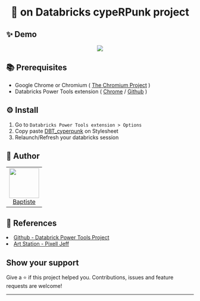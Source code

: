 <h1 align="center">👋 on Databricks cypeRPunk project</h1>

## ✨ Demo
<p align="center"><img src="https://im2.ezgif.com/tmp/ezgif-2-edd66eb42015.gif" /></p>

## 📚 Prerequisites
- Google Chrome or Chromium ( [The Chromium Project](https://www.chromium.org/) )
- Databricks Power Tools extension ( [Chrome](https://chrome.google.com/webstore/detail/databricks-power-tools/mpffpmajkdieodggkakklfkghdiafhpo) / [Github](https://github.com/KeesCBakker/databricks-power-tools) )

## ⚙️ Install
1. Go to `Databricks Power Tools extension > Options`
2. Copy paste [DBT_cyperpunk](https://github.com/BatLibert/BL_Codes/blob/main/DBT_cyperpunk_them.css) on Stylesheet
3. Relaunch/Refresh your databricks session

## 👤 Author
<table>
  <tr>
    <td align="center">
    	<a href="https://github.axa.com/baptiste-libert">
    	<img src="https://avatars0.githubusercontent.com/u/24935223?s=460&u=b6e484f9d4593131a7b5d57c474f3e27e55c3145&v=4" height="80" width="80"/><br />
    	Baptiste</a>
    </td>
  </tr>
</table>

## 🤝 References
  <li><a href="https://github.com/KeesCBakker/databricks-power-tools">Github - Databrick Power Tools Project</a>
  <li><a href="https://www.artstation.com/artwork/GXwZgz?__cf_chl_captcha_tk__=a82936c3e8d786d632116e2bd9b3049534593926-1603111381-0-AQpBraQ1_2b1clP_1iiVuCyBSl-m_5AZT8PT0ZDpk0_MtpKSxmskP81TXOqyuENjiEk_xnYD7CAC89714LYjvx-bx8cBZlZWiCi0JNUdc9ARVKjYdqHUCAi35VjizeuXcaGIfqHweYcfOwQE_47-fs1w0tT3JzkYPWFx_ihF5uzfElDu5oTO6iRfv8V2inPJBIupFWTXALAcA3sdgfT49lTOFivB89yet8mm4PXsBW9-GOWVpd5UgCXyizgweB07WyuVeK3sqaJLrjgQh7LG5uRy40wRoG6gn9TGhOz2DlpOiX20fMflw42QWcN5cCcHuZlmMV39-_6IbrJXBd_1PGD99QlaVI3qYF8xDF9b3TnEhSK980D-9Util-ILSq2tJLqrSAtV0OIeZidjYOjEeYu_Ray4IFbCw0XsA8Rxp24F3YpszrbWHMPEY03p3zNfmaQmuAjPD75zq2xdHu5Xsq0By3l8QMTPc9TG-wGptConcty-HOU9mlfZzPaUqdXLuoerU8K1kTtjiFfFIPUzebtGd_ViYzz6mpg1f4BZEF7TUlFHSJXkgapQO-IKUuALug">Art Station - Pixell Jeff</a>
  
## Show your support
Give a ⭐️ if this project helped you. Contributions, issues and feature requests are welcome!



***
